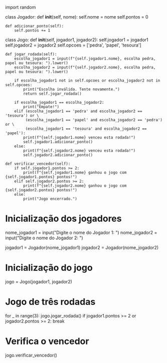
import random

class Jogador:
    def __init__(self, nome):
        self.nome = nome
        self.pontos = 0

    def adicionar_ponto(self):
        self.pontos += 1

class Jogo:
    def __init__(self, jogador1, jogador2):
        self.jogador1 = jogador1
        self.jogador2 = jogador2
        self.opcoes = ['pedra', 'papel', 'tesoura']

    def jogar_rodada(self):
        escolha_jogador1 = input(f"{self.jogador1.nome}, escolha pedra, papel ou tesoura: ").lower()
        escolha_jogador2 = input(f"{self.jogador2.nome}, escolha pedra, papel ou tesoura: ").lower()

        if escolha_jogador1 not in self.opcoes or escolha_jogador2 not in self.opcoes:
            print("Escolha inválida. Tente novamente.")
            return self.jogar_rodada()

        if escolha_jogador1 == escolha_jogador2:
            print("Empate!")
        elif (escolha_jogador1 == 'pedra' and escolha_jogador2 == 'tesoura') or \
             (escolha_jogador1 == 'papel' and escolha_jogador2 == 'pedra') or \
             (escolha_jogador1 == 'tesoura' and escolha_jogador2 == 'papel'):
            print(f"{self.jogador1.nome} venceu esta rodada!")
            self.jogador1.adicionar_ponto()
        else:
            print(f"{self.jogador2.nome} venceu esta rodada!")
            self.jogador2.adicionar_ponto()

    def verificar_vencedor(self):
        if self.jogador1.pontos >= 2:
            print(f"{self.jogador1.nome} ganhou o jogo com {self.jogador1.pontos} pontos!")
        elif self.jogador2.pontos >= 2:
            print(f"{self.jogador2.nome} ganhou o jogo com {self.jogador2.pontos} pontos!")
        else:
            print("Jogo encerrado.")

# Inicialização dos jogadores
nome_jogador1 = input("Digite o nome do Jogador 1: ")
nome_jogador2 = input("Digite o nome do Jogador 2: ")

jogador1 = Jogador(nome_jogador1)
jogador2 = Jogador(nome_jogador2)

# Inicialização do jogo
jogo = Jogo(jogador1, jogador2)

# Jogo de três rodadas
for _ in range(3):
    jogo.jogar_rodada()
    if jogador1.pontos >= 2 or jogador2.pontos >= 2:
        break

# Verifica o vencedor
jogo.verificar_vencedor()

